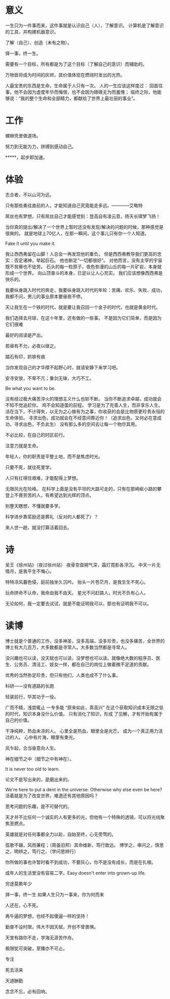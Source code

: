 

# 意义
一生只为一件事而来，这件事就是认识自己（人），了解意识。
计算机是了解意识的工具，并构建机器意识。

了解（自己）、创造（未有之物）。

择一事，终一生。

需要有一个目标，所有都是为了这个目标（了解自己的意识）而辅助的。

万物皆将成为时间的灰烬，其价值体现在燃烧时发出的光热。

人最宝贵的东西是生命，生命属于人只有一次。
人的一生应该这样度过：
回首往事，他不会因为虚度年华而悔恨，也不会因为碌碌无为而羞愧；
临终之际，他能够说：“我的整个生命和全部精力，都献给了世界上最壮丽的事业”。


# 工作

螺蛳壳里做道场。

努力到无能为力，拼搏到感动自己。

*****，起步即加速。


# 体验 

志合者，不以山河为远。

只有那些勇往直前的人，才能知道自己究竟能走多远。————艾略特

屌丝也有梦想，只有屌丝自己才能感觉到：登高自有凌云意，扬天长啸梦飞扬！ 

当你真的提出/解决了一个世界上暂时还没有发现/解决的问题的时候，那种感觉是很爽的。
就是地球上70亿人，在那一瞬间，这个事儿只有你一个人知道。

Fake it until you make it.

我让西西弗留在山脚！人总会一再发现他的重负。
但是西西弗教导我们更高的忠实：否定诸神，举起巨石。
他也断定“一切都很好”。
对他而言，没有主宰的宇宙既不贫瘠也不徒劳。
石头的每一粒原子，夜色弥漫的山丘的每一片矿岩，本身就形成一个世界。
向山顶奋斗的本身，已足以让人心充实。
我们应该想像西西弗是快乐的。

我要纵身跳入时代的奔走，我要纵身跳入时代的年轮：苦痛、欢乐、失败、成功，我都不问，男儿的事业原本要昼夜不停。

天让我生在一个铁的时代，就是要让我召回一个金子的时代，也就是黄金时代。

我们选择去月球，在这十年里，还有做的一些事。
不是因为它们简单，而是因为它们很难

最好的阅读是产出。

若昼有不允，必夜以继之。

踏石有印，抓铁有痕

当你发现自己的才华撑不起野心时，就请安静下来学习吧。

安寻安放，不卑不亢；重剑无锋，大巧不工。

Be what you want to be.

没有经过极大痛苦淬火的理想主义什么也斩不断。
当你不断追求卓越，成功就会不知不觉追赶你。
鸡不会知道蛋的前程。
学习是为了完善人生，而非享乐人生。
活在当下，不计得失，以无为之心做有为之事，你收获的会是比物质更珍贵永恒的生命体验。
寻求出色，成功就会在不经意间靠近你！（追求出色，又何必在意成功，寻求出色，不负此生）
没有那么多的空间去让每一个物尽其用。

不必比较，在自己的时区前行。

注意力就是生命。

年轻人，你的职责是平整土地，而不是焦虑时光。

只要不死，就往死里学。

人只有扛得住艰难，才能配得上梦想。

无限风光在险峰。
在科学上面是没有平坦的大路可走的，只有在那崎岖小路的攀登上不畏劳苦的人，有希望达到光辉的顶点。

别整天瞎想，不懂就要多学。

科学进步靠奖励还是葬礼（反对的人都死了）？

来人世一趟，就没打算活着回去。

# 诗
吴王《徐州站》（夜过徐州站）
夜骨空盘朔气深，霜灯霓影各浮沉。
中天一片无情月，是我平生不悔心。

特特凉风暮色侵，庭前独坐久沉吟。
抬头一片苍茫月，是我生生不死心。

玩命拼命不认命，我命由我不由天。
星光不问赶路人，时光不负有心人。

无论如何，我一定要去试试，就是不能证明我可以，那也有证明我不可以。

# 读博
博士就是个普通的工作，没多神圣，没多高端，没多珍贵，也没多痛苦，全世界的博士有大几百万，大多数都是寻常人。大多数当然都是寻常人。

没兴趣也可以读，没天赋也可以读，没梦想也可以读。就像绝大数的程序员、医生、公务员、清洁工、妓女一样，都在自己的岗位上做着微不足道的贡献。

优秀的当然弥足珍贵，但只有他们，人类也成不了什么事。

科研——没有道路的长跑

轻装前行，毕其功于一役。

广而不精，浅尝辄止
一专多能
“原来如此，真高兴”
在这个获取知识成本无限之低的时代，知识本身没什么价值。
只有消化了知识，形成 了见解，才有开始有属于自己的价值。

干净纯粹，热血未凉的人。
心里全是热血，眼里全是光芒。
成为一个真正用力活过的人。
心中有片海，眼里有束光。

风乍起，合当奋意向人生。

神在细节之中（细节之中有神在）。

It is never too old to learn.

论文不是写出来的，是磨出来的。

We're here to put a dent in the universe. Otherwise why else even be here? 
活着就是为了改变世界，难道还有其他原因吗？

思考问题的乐趣，是不可替代的。

天才并不比任何一个诚实的人有更多的光，但他有一个特殊的透镜，可以将光线聚焦至燃点。

英雄就是对任何事都全力以赴，自始至终，心无旁骛的。

弦歌不辍，风雨兼程；（周虽旧邦）其命维新，笃行致远。
博学之，审问之，慎思之，明辨之，笃行之。（学问思辨行）

你所做的事也许暂时看不到成功，不要灰心，你不是没有成长，而是在扎根。

成年人的生活里没有容易二字。Easy doesn't enter into grown-up life.

穷途莫欺年少

择一事，终一生
如果人生只为一事来，你为何而来

人还在，心不死。

再牛逼的梦想，也经不起傻逼一样的坚持！

勤奋不设时限，伟大不因天赋，开创不曾畏惧。

天堂有路你不走，学海无涯苦作舟。

极限犹可突破，至臻亦不可止。

专注

死去活来

天道酬勤

念念不忘，必有回响。